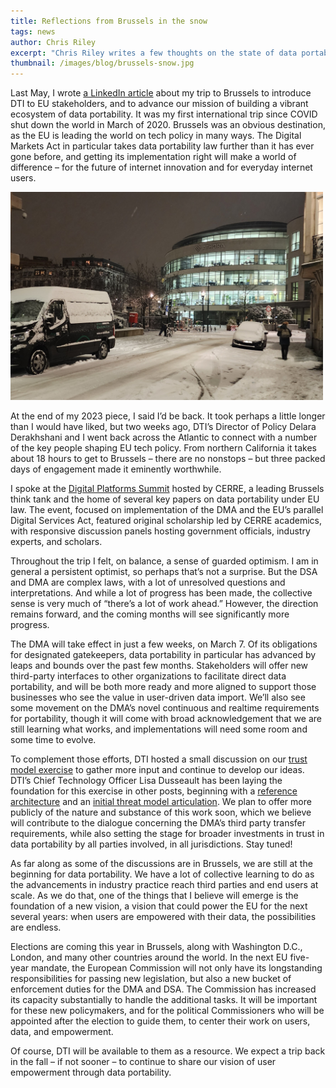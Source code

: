 ```yaml
---
title: Reflections from Brussels in the snow
tags: news
author: Chris Riley
excerpt: "Chris Riley writes a few thoughts on the state of data portability policy in the European Union as the DMA approaches its historic effective date."
thumbnail: /images/blog/brussels-snow.jpg
---
```


Last May, I wrote [a LinkedIn article](https://www.linkedin.com/posts/mchrisriley_i-dont-consider-myself-a-road-warrior-activity-7061407026085560320-xQZV/) about my trip to Brussels to introduce DTI to EU stakeholders, and to advance our mission of building a vibrant ecosystem of data portability. It was my first international trip since COVID shut down the world in March of 2020. Brussels was an obvious destination, as the EU is leading the world on tech policy in many ways. The Digital Markets Act in particular takes data portability law further than it has ever gone before, and getting its implementation right will make a world of difference – for the future of internet innovation and for everyday internet users.

<img style='width:500px;' src="/images/blog/brussels-snow.jpg"/>


At the end of my 2023 piece, I said I’d be back. It took perhaps a little longer than I would have liked, but two weeks ago, DTI’s Director of Policy Delara Derakhshani and I went back across the Atlantic to connect with a number of the key people shaping EU tech policy. From northern California it takes about 18 hours to get to Brussels – there are no nonstops – but three packed days of engagement made it eminently worthwhile.

I spoke at the [Digital Platforms Summit](https://cerre.eu/events/digital-platforms-summit/) hosted by CERRE, a leading Brussels think tank and the home of several key papers on data portability under EU law. The event, focused on implementation of the DMA and the EU’s parallel Digital Services Act, featured original scholarship led by CERRE academics, with responsive discussion panels hosting government officials, industry experts, and scholars.

Throughout the trip I felt, on balance, a sense of guarded optimism. I am in general a persistent optimist, so perhaps that’s not a surprise. But the DSA and DMA are complex laws, with a lot of unresolved questions and interpretations. And while a lot of progress has been made, the collective sense is very much of “there’s a lot of work ahead.” However, the direction remains forward, and the coming months will see significantly more progress.

The DMA will take effect in just a few weeks, on March 7. Of its obligations for designated gatekeepers, data portability in particular has advanced by leaps and bounds over the past few months. Stakeholders will offer new third-party interfaces to other organizations to facilitate direct data portability, and will be both more ready and more aligned to support those businesses who see the value in user-driven data import. We’ll also see some movement on the DMA’s novel continuous and realtime requirements for portability, though it will come with broad acknowledgement that we are still learning what works, and implementations will need some room and some time to evolve.

To complement those efforts, DTI hosted a small discussion on our [trust model exercise](https://dtinit.org/blog/2023/11/07/framework-trust) to gather more input and continue to develop our ideas. DTI’s Chief Technology Officer Lisa Dusseault has been laying the foundation for this exercise in other posts, beginning with a [reference architecture](https://dtinit.org/blog/2023/12/04/reference-architecture) and an [initial threat model articulation](https://dtinit.org/blog/2024/01/16/threat-model-pt-one). We plan to offer more publicly of the nature and substance of this work soon, which we believe will contribute to the dialogue concerning the DMA’s third party transfer requirements, while also setting the stage for broader investments in trust in data portability by all parties involved, in all jurisdictions. Stay tuned!

As far along as some of the discussions are in Brussels, we are still at the beginning for data portability. We have a lot of collective learning to do as the advancements in industry practice reach third parties and end users at scale. As we do that, one of the things that I believe will emerge is the foundation of a new vision, a vision that could power the EU for the next several years: when users are empowered with their data, the possibilities are endless.

Elections are coming this year in Brussels, along with Washington D.C., London, and many other countries around the world. In the next EU five-year mandate, the European Commission will not only have its longstanding responsibilities for passing new legislation, but also a new bucket of enforcement duties for the DMA and DSA. The Commission has increased its capacity substantially to handle the additional tasks. It will be important for these new policymakers, and for the political Commissioners who will be appointed after the election to guide them, to center their work on users, data, and empowerment.

Of course, DTI will be available to them as a resource. We expect a trip back in the fall – if not sooner – to continue to share our vision of user empowerment through data portability.
